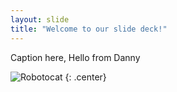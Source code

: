 ```yaml
---
layout: slide
title: "Welcome to our slide deck!"
---
```


Caption here, Hello from Danny

![Robotocat](https://octodex.github.com/images/Robotocat.png)
{: .center}
